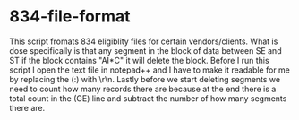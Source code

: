 # 834-file-format
This script fromats 834 eligiblity files for certain vendors/clients. What is dose specifically is that any segment in the block of data between SE and ST if the block contains "AI*C" it will delete the block. 
Before I run this script I open the text file in notepad++ and I have to make it readable for me by replacing the (:) with \r\n.
Lastly before we start deleting segments we need to count how many records there are because at the end there is a total count in the (GE) line and subtract the number of how many segments there are. 
